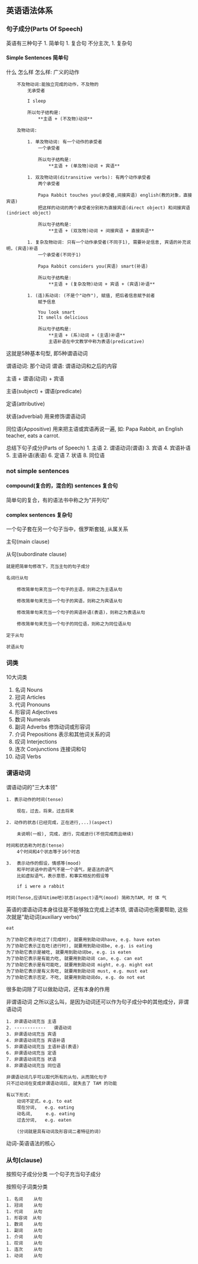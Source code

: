 ## 英语语法体系

### 句子成分(Parts Of Speech)

英语有三种句子
    1. 简单句
    1. 复合句
        不分主次, 
    1. 复杂句

####  Simple Sentences 简单句

什么 怎么样
    怎么样: 广义的动作
        
        不及物动词:能独立完成的动作，不及物的
            无承受者
            
            I sleep
            
            所以句子结构是:
                **主语 + (不及物)动词**
            
        及物动词:
            
            1. 单及物动词: 有一个动作的承受者
                一个承受者
                
                所以句子结构是:
                    **主语 + (单及物)动词 + 宾语**
            
            1. 双及物动词(ditransitive verbs): 有两个动作承受者
                两个承受者
                
                Papa Rabbit touches you(承受者,间接宾语) english(教的对象，直接宾语)
                把这样的动词的两个承受者分别称为直接宾语(direct object) 和间接宾语(indriect object)
                
                所以句子结构是:
                    **主语 + (双及物)动词 + 间接宾语 + 直接宾语**
                
            1. 复杂及物动词: 只有一个动作承受者(不同于1), 需要补足信息, 宾语的补充说明，(宾语)补语
                一个承受者(不同于1)
                
                Papa Rabbit considers you(宾语) smart(补语)
                
                所以句子结构是:
                    **主语 + (复杂及物)动词 + 宾语 + (宾语)补语**
            
            1. (连)系动词: (不是个"动作"), 赋值, 把后者信息赋予前者
                赋予信息
             
                You look smart
                It smells delicious
                
                所以句子结构是:
                    **主语 + (系)动词 + (主语)补语**
                    主语补语在中文教学中称为表语(predicative)

这就是5种基本句型, 即5种谓语动词


谓语动词: 那个动词
谓语: 谓语动词和之后的内容

主语 + 谓语(动词) + 宾语



主语(subject) + 谓语(predicate)



定语(attributive)

状语(adverbial)
    用来修饰谓语动词

同位语(Appositive)
    用来把主语或宾语再说一遍, 如:
    Papa Rabbit, an English teacher, eats a carrot.



总结下句子成分(Parts of Speech)
    1. 主语
    2. 谓语动词(谓语)
    3. 宾语
    4. 宾语补语
    5. 主语补语(表语)
    6. 定语
    7. 状语
    8. 同位语
    



### not simple sentences

#### compound(复合的，混合的) sentences 复合句

简单句的复合，有的语法书中称之为"并列句"



#### complex sentences  复杂句

一个句子套在另一个句子当中，俄罗斯套娃, 从属关系

主句(main clause)

从句(subordinate clause)

    就是把简单句修改下，充当主句的句子成分

    名词行从句
        
        修改简单句来充当一个句子的主语，则称之为主语从句
        
        修改简单句来充当一个句子的宾语，则称之为宾语从句
        
        修改简单句来充当一个句子的宾语补语(表语)，则称之为表语从句
        
        修改简单句来充当一个句子的同位语，则称之为同位语从句

    定于从句

    状语从句


### 词类

10大词类

1. 名词    Nouns
1. 冠词    Articles
1. 代词    Pronouns
1. 形容词  Adjectives
1. 数词    Numerals
1. 副词    Adverbs         修饰动词或形容词
1. 介词    Prepositions    表示和其他词关系的词
1. 叹词    Interjections   
1. 连次    Conjunctions    连接词和句
1. 动词    Verbs



### 谓语动词

谓语动词的"三大本领"

    1. 表示动作的时间(tense)
        
        现在，过去，将来，过去将来

    2. 动作的状态(已经完成，正在进行,...)(aspect)
        
        未说明(一般), 完成，进行，完成进行(不但完成而且继续)

    时间和状态称为时态(tense)
        4个时间和4个状态等于16个时态

    3.  表示动作的假设，情感等(mood)
        和平时说话中的语气不是一个语气，是语法的语气
        比如虚拟语气，表示意愿，和事实相反的假设等
        
        if i were a rabbit

    时间(Tense,应该叫time吧)状态(aspect)语气(mood) 简称为TAM, 时 体 气

英语的谓语动词本身往往是不能够独立完成上述本领, 谓语动词也需要帮助, 这些次就是"助动词(auxiliary verbs)"
    
    eat

    为了协助它表示吃过了(完成时), 就要用到助动词have, e.g. have eaten
    为了协助它表示正在吃(进行时), 就要用到助动词be, e.g. is eating
    为了协助它表示是被吃, 就要用到助动词be, e.g. is eaten
    为了协助它表示是有能力吃, 就要用到助动词 can, e.g. can eat
    为了协助它表示是有可能吃, 就要用到助动词 might, e.g. might eat
    为了协助它表示是有义务吃, 就要用到助动词 must, e.g. must eat
    为了协助它表示否定，不吃, 就要用到助动词do, e.g. do not eat

很多助词除了可以做助动词，还有本身的作用



非谓语动词
    之所以这么叫，是因为动词还可以作为句子成分中的其他成分，非谓语动词

    1. 非谓语动词充当 主语
    2. ------------   谓语动词
    3. 非谓语动词充当 宾语
    4. 非谓语动词充当 宾语补语
    5. 非谓语动词充当 主语补语(表语)
    6. 非谓语动词充当 定语
    7. 非谓语动词充当 状语
    8. 非谓语动词充当 同位语

    非谓语动词几乎可以取代所有的从句，从而简化句子
    只不过动词在变成非谓语动词后, 就失去了 TAM 的功能

    有以下形式:
        动词不定式，e.g. to eat
        现在分词,   e.g. eating
        动名词,     e.g. eating
        过去分词,   e.g. eaten
        
        (分词就是具有动词及形容词二者特征的词)

动词-英语语法的核心




### 从句(clause)

按照句子成分分类
    一个句子充当句子成分

按照句子词类分类

    1. 名词    从句
    1. 冠词    从句
    1. 代词    从句
    1. 形容词  从句
    1. 数词    从句
    1. 副词    从句
    1. 介词    从句
    1. 叹词    从句
    1. 连次    从句
    1. 动词    从句
